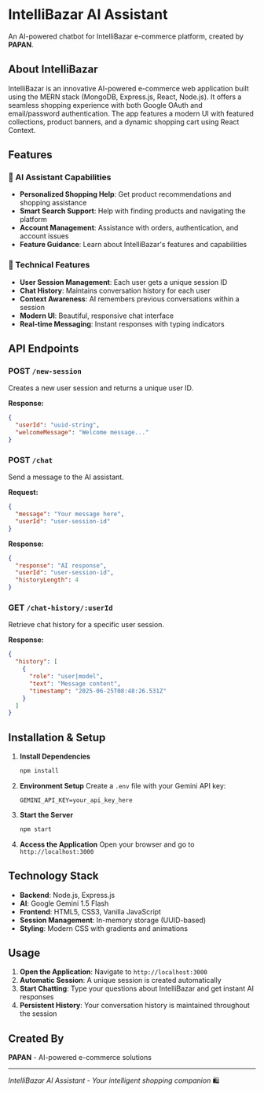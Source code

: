 # IntelliBazar AI Assistant

An AI-powered chatbot for IntelliBazar e-commerce platform, created by **PAPAN**.

## About IntelliBazar

IntelliBazar is an innovative AI-powered e-commerce web application built using the MERN stack (MongoDB, Express.js, React, Node.js). It offers a seamless shopping experience with both Google OAuth and email/password authentication. The app features a modern UI with featured collections, product banners, and a dynamic shopping cart using React Context.

## Features

### 🤖 AI Assistant Capabilities
- **Personalized Shopping Help**: Get product recommendations and shopping assistance
- **Smart Search Support**: Help with finding products and navigating the platform
- **Account Management**: Assistance with orders, authentication, and account issues
- **Feature Guidance**: Learn about IntelliBazar's features and capabilities

### 🔧 Technical Features
- **User Session Management**: Each user gets a unique session ID
- **Chat History**: Maintains conversation history for each user
- **Context Awareness**: AI remembers previous conversations within a session
- **Modern UI**: Beautiful, responsive chat interface
- **Real-time Messaging**: Instant responses with typing indicators

## API Endpoints

### POST `/new-session`
Creates a new user session and returns a unique user ID.

**Response:**
```json
{
  "userId": "uuid-string",
  "welcomeMessage": "Welcome message..."
}
```

### POST `/chat`
Send a message to the AI assistant.

**Request:**
```json
{
  "message": "Your message here",
  "userId": "user-session-id"
}
```

**Response:**
```json
{
  "response": "AI response",
  "userId": "user-session-id",
  "historyLength": 4
}
```

### GET `/chat-history/:userId`
Retrieve chat history for a specific user session.

**Response:**
```json
{
  "history": [
    {
      "role": "user|model",
      "text": "Message content",
      "timestamp": "2025-06-25T08:48:26.531Z"
    }
  ]
}
```

## Installation & Setup

1. **Install Dependencies**
   ```bash
   npm install
   ```

2. **Environment Setup**
   Create a `.env` file with your Gemini API key:
   ```
   GEMINI_API_KEY=your_api_key_here
   ```

3. **Start the Server**
   ```bash
   npm start
   ```

4. **Access the Application**
   Open your browser and go to `http://localhost:3000`

## Technology Stack

- **Backend**: Node.js, Express.js
- **AI**: Google Gemini 1.5 Flash
- **Frontend**: HTML5, CSS3, Vanilla JavaScript
- **Session Management**: In-memory storage (UUID-based)
- **Styling**: Modern CSS with gradients and animations

## Usage

1. **Open the Application**: Navigate to `http://localhost:3000`
2. **Automatic Session**: A unique session is created automatically
3. **Start Chatting**: Type your questions about IntelliBazar and get instant AI responses
4. **Persistent History**: Your conversation history is maintained throughout the session

## Created By

**PAPAN** - AI-powered e-commerce solutions

---

*IntelliBazar AI Assistant - Your intelligent shopping companion* 🛍️

